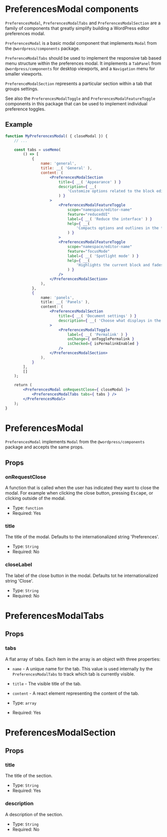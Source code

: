 # PreferencesModal components

`PreferencesModal`, `PreferencesModalTabs` and `PreferencesModalSection` are a family of components that greatly simplify building a WordPress editor preferences modal.

`PreferencesModal` is a basic modal component that implements `Modal` from the `@wordpress/components` package.

`PreferenceModalTabs` should be used to implement the responsive tab based menu structure within the preferences modal. It implements a `TabPanel` from `@wordpress/components` for desktop viewports, and a `Navigation` menu for smaller viewports.

`PreferenceModalSection` represents a particular section within a tab that groups settings.

See also the `PreferencesModalToggle` and `PreferencesModalFeatureToggle` components in this package that can be used to implement individual preference toggles.

## Example

```jsx
function MyPreferencesModal( { closeModal }) {
	// ...

	const tabs = useMemo(
		() => [
			{
				name: 'general',
				title: __( 'General' ),
				content: (
					<PreferencesModalSection
						title={ __( 'Appearance' ) }
						description={ __(
							'Customize options related to the block editor interface and editing flow.'
						) }
					>
						<PreferencesModalFeatureToggle
							scope="namespace/editor-name"
							feature="reducedUI"
							label={ __( 'Reduce the interface' ) }
							help={ __(
								'Compacts options and outlines in the toolbar.'
							) }
						>
						<PreferencesModalFeatureToggle
							scope="namespace/editor-name"
							feature="focusMode"
							label={ __( 'Spotlight mode' ) }
							help={ __(
								'Highlights the current block and fades other content.'
							) }
						/>
					</PreferencesModalSection>
				),
			},
			{
				name: 'panels',
				title: __( 'Panels' ),
				content: (
					<PreferencesModalSection
						title={ __( 'Document settings' ) }
						description={ __( 'Choose what displays in the panel.' ) }
					>
						<PreferencesModalToggle
							label={ __( 'Permalink' ) }
							onChange={ onTogglePermalink }
							isChecked={ isPermalinkEnabled }
						/>
					</PreferencesModalSection>
				),
			}
		],
		[]
	);

	return (
		<PreferencesModal onRequestClose={ closeModal }>
			<PreferencesModalTabs tabs={ tabs } />
		</PreferencesModal>
	);
}
```

# PreferencesModal

`PreferencesModal` implements `Modal` from the `@wordpress/components` package and accepts the same props.

## Props

### onRequestClose

A function that is called when the user has indicated they want to close the modal. For example when clicking the close button, pressing <kbd>Escape</kbd>, or clicking outside of the modal.

-   Type: `function`
-   Required: Yes

### title

The title of the modal. Defaults to the internationalized string 'Preferences'.

-   Type: `String`
-   Required: No

### closeLabel

The label of the close button in the modal. Defaults tot he internationalized string 'Close'.

-   Type: `String`
-   Required: No

# PreferencesModalTabs

## Props

### tabs

A flat array of tabs. Each item in the array is an object with three properties:

- `name` - A unique name for the tab. This value is used internally by the `PreferencesModalTabs` to track which tab is currently visible.
- `title` - The visible title of the tab.
- `content` - A react element representing the content of the tab.

-   Type: `array`
-   Required: Yes

# PreferencesModalSection

## Props

### title

The title of the section.

-   Type: `String`
-   Required: Yes

### description

A description of the section.

-   Type: `String`
-   Required: No
